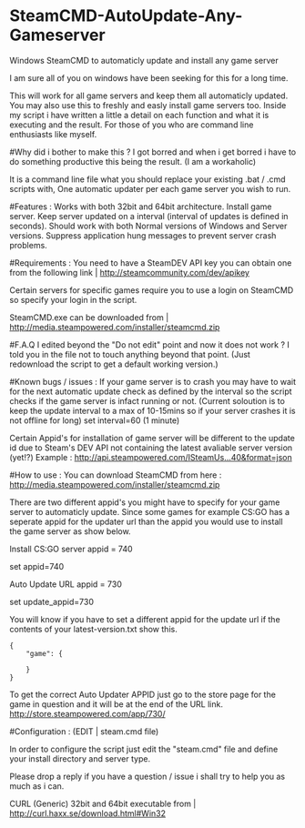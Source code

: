 # SteamCMD-AutoUpdate-Any-Gameserver

Windows SteamCMD to automaticly update and install any game server

I am sure all of you on windows have been seeking for this for a long time.

This will work for all game servers and keep them all automaticly updated. You may also use this to freshly and easly install game servers too. Inside my script i have written a little a detail on each function and what it is executing and the result. For those of you who are command line enthusiasts like myself.

#Why did i bother to make this ?
I got borred and when i get borred i have to do something productive this being the result. (I am a workaholic)

It is a command line file what you should replace your existing .bat / .cmd scripts with, One automatic updater per each game server you wish to run.

#Features :
Works with both 32bit and 64bit architecture.
Install game server.
Keep server updated on a interval (interval of updates is defined in seconds).
Should work with both Normal versions of Windows and Server versions.
Suppress application hung messages to prevent server crash problems.

#Requirements :
You need to have a SteamDEV API key you can obtain one from the following link | http://steamcommunity.com/dev/apikey

Certain servers for specific games require you to use a login on SteamCMD so specify your login in the script.

SteamCMD.exe can be downloaded from | http://media.steampowered.com/installer/steamcmd.zip

#F.A.Q
I edited beyond the "Do not edit" point and now it does not work ?
I told you in the file not to touch anything beyond that point. (Just redownload the script to get a default working version.)

#Known bugs / issues :
If your game server is to crash you may have to wait for the next automatic update check as defined by the interval so the script checks if the game server is infact running or not. (Current soloution is to keep the update interval to a max of 10-15mins so if your server crashes it is not offline for long) set interval=60 (1 minute)

Certain Appid's for installation of game server will be different to the update id due to Steam's DEV API not containing the latest avaliable server version (yet!?) Example : http://api.steampowered.com/ISteamUs...40&format=json


#How to use :
You can download SteamCMD from here : http://media.steampowered.com/installer/steamcmd.zip

There are two different appid's you might have to specify for your game server to automaticly update. Since some games for example CS:GO has a seperate appid for the updater url than the appid you would use to install the game server as show below.

Install CS:GO server appid = 740

set appid=740

Auto Update URL appid = 730

set update_appid=730

You will know if you have to set a different appid for the update url if the contents of your latest-version.txt show this.

    {
        "game": {
    
        }
    }

To get the correct Auto Updater APPID just go to the store page for the game in question and it will be at the end of the URL link. http://store.steampowered.com/app/730/


#Configuration : (EDIT | steam.cmd file)

In order to configure the script just edit the "steam.cmd" file and define your install directory and server type.

Please drop a reply if you have a question / issue i shall try to help you as much as i can.

CURL (Generic) 32bit and 64bit executable from | http://curl.haxx.se/download.html#Win32
